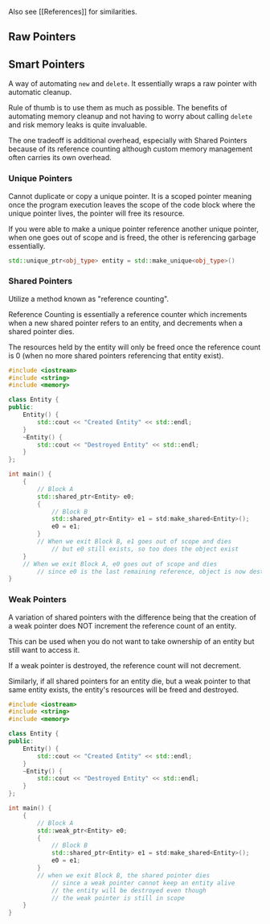 Also see [[References]] for similarities.
## Raw Pointers

## Smart Pointers

A way of automating `new` and `delete`. It essentially wraps a raw pointer with automatic cleanup.

Rule of thumb is to use them as much as possible. The benefits of automating memory cleanup and not having to worry about calling `delete` and risk memory leaks is quite invaluable.

The one tradeoff is additional overhead, especially with Shared Pointers because of its reference counting although custom memory management often carries its own overhead.

### Unique Pointers
Cannot duplicate or copy a unique pointer.
It is a scoped pointer meaning once the program execution leaves the scope of the code block where the unique pointer lives, the pointer will free its resource.

If you were able to make a unique pointer reference another unique pointer, when one goes out of scope and is freed, the other is referencing garbage essentially.

```cpp
std::unique_ptr<obj_type> entity = std::make_unique<obj_type>()
```

### Shared Pointers
Utilize a method known as "reference counting".

Reference Counting is essentially a reference counter which increments when a new shared pointer refers to an entity, and decrements when a shared pointer dies.

The resources held by the entity will only be freed once the reference count is 0 (when no more shared pointers referencing that entity exist).

```cpp
#include <iostream>
#include <string>
#include <memory>

class Entity {
public:
	Entity() {
		std::cout << "Created Entity" << std::endl;
	}
	~Entity() {
		std::cout << "Destroyed Entity" << std::endl;
	}
};

int main() {
	{
		// Block A
		std::shared_ptr<Entity> e0;
		{
			// Block B
			std::shared_ptr<Entity> e1 = std:make_shared<Entity>();
			e0 = e1;
		}
		// When we exit Block B, e1 goes out of scope and dies
			// but e0 still exists, so too does the object exist
	}
	// When we exit Block A, e0 goes out of scope and dies
		// since e0 is the last remaining reference, object is now destroyed
}
```

### Weak Pointers
A variation of shared pointers with the difference being that the creation of a weak pointer does NOT increment the reference count of an entity.

This can be used when you do not want to take ownership of an entity but still want to access it.

If a weak pointer is destroyed, the reference count will not decrement.

Similarly, if all shared pointers for an entity die, but a weak pointer to that same entity exists, the entity's resources will be freed and destroyed.

```cpp
#include <iostream>
#include <string>
#include <memory>

class Entity {
public:
	Entity() {
		std::cout << "Created Entity" << std::endl;
	}
	~Entity() {
		std::cout << "Destroyed Entity" << std::endl;
	}
};

int main() {
	{
		// Block A
		std::weak_ptr<Entity> e0;
		{
			// Block B
			std::shared_ptr<Entity> e1 = std:make_shared<Entity>();
			e0 = e1;
		}
		// when we exit Block B, the shared pointer dies
			// since a weak pointer cannot keep an entity alive
			// the entity will be destroyed even though 
			// the weak pointer is still in scope
	}
}
```
